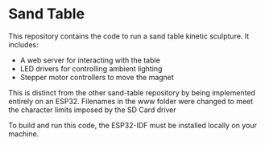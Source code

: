 # Sand Table

This repository contains the code to run a sand table kinetic sculpture. It includes:

- A web server for interacting with the table
- LED drivers for controlling ambient lighting
- Stepper motor controllers to move the magnet

This is distinct from the other sand-table repository by being implemented entirely on an ESP32. Filenames in the www folder were changed to meet the character limits imposed by the SD Card driver

To build and run this code, the ESP32-IDF must be installed locally on your machine.
